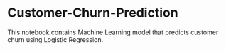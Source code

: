 # Customer-Churn-Prediction
This notebook contains Machine Learning model that predicts customer churn using Logistic Regression. 
